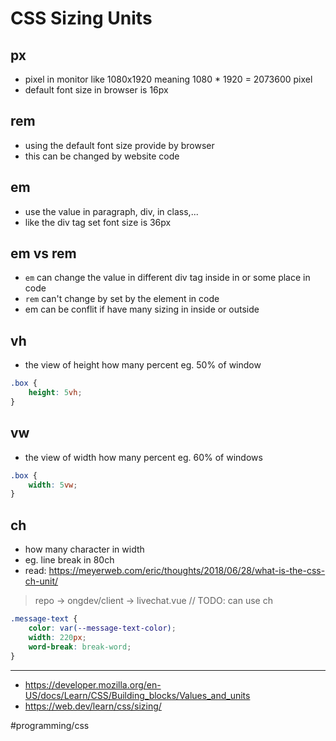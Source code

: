 # CSS Sizing Units

## px

- pixel in monitor like 1080x1920 meaning 1080 \* 1920 = 2073600 pixel
- default font size in browser is 16px

## rem

- using the default font size provide by browser
- this can be changed by website code <!--TODO: how?-->

## em

- use the value in paragraph, div, in class,...
- like the div tag set font size is 36px

## em vs rem

- `em` can change the value in different div tag inside in or some place in code
- `rem` can't change by set by the element in code
- em can be conflit if have many sizing in inside or outside

## vh

- the view of height how many percent eg. 50% of window

```css
.box {
	height: 5vh;
}
```

## vw

- the view of width how many percent eg. 60% of windows

```css
.box {
	width: 5vw;
}
```

## ch

- how many character in width
- eg. line break in 80ch
- read: https://meyerweb.com/eric/thoughts/2018/06/28/what-is-the-css-ch-unit/

> repo -> ongdev/client -> livechat.vue
> // TODO: can use ch

```css
.message-text {
	color: var(--message-text-color);
	width: 220px;
	word-break: break-word;
}
```

---

- https://developer.mozilla.org/en-US/docs/Learn/CSS/Building_blocks/Values_and_units
- https://web.dev/learn/css/sizing/

#programming/css